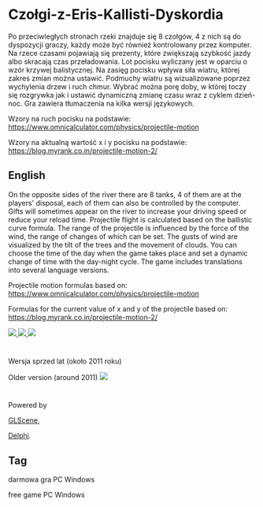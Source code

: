 # Czołgi-z-Eris-Kallisti-Dyskordia

Po przeciwległych stronach rzeki znajduje się 8 czołgów, 4 z nich są do dyspozycji graczy, każdy może być również kontrolowany przez komputer.
Na rzece czasami pojawiają się prezenty, które zwiększają szybkość jazdy albo skracają czas przeładowania.
Lot pocisku wyliczany jest w oparciu o wzór krzywej balistycznej. Na zasięg pocisku wpływa siła wiatru, której zakres zmian można ustawić. Podmuchy wiatru są wizualizowane poprzez wychylenia drzew i ruch chmur.
Wybrać można porę doby, w której toczy się rozgrywka jak i ustawić dynamiczną zmianę czasu wraz z cyklem dzień-noc.
Gra zawiera tłumaczenia na kilka wersji językowych.

Wzory na ruch pocisku na podstawie:
https://www.omnicalculator.com/physics/projectile-motion

Wzory na aktualną wartość x i y pocisku na podstawie:
https://blog.myrank.co.in/projectile-motion-2/


## English

On the opposite sides of the river there are 8 tanks, 4 of them are at the players' disposal, each of them can also be controlled by the computer.
Gifts will sometimes appear on the river to increase your driving speed or reduce your reload time.
Projectile flight is calculated based on the ballistic curve formula. The range of the projectile is influenced by the force of the wind, the range of changes of which can be set. The gusts of wind are visualized by the tilt of the trees and the movement of clouds.
You can choose the time of the day when the game takes place and set a dynamic change of time with the day-night cycle.
The game includes translations into several language versions.

Projectile motion formulas based on:
https://www.omnicalculator.com/physics/projectile-motion

Formulas for the current value of x and y of the projectile based on:
https://blog.myrank.co.in/projectile-motion-2/


<a href="https://github.com/jacek-mulawka/Czolgi-z-Eris-Kallisti-Dyskordia/blob/main/Gallery/Czo%C5%82gi%20z%20Eris%20Kallisti%20Dyskordia%2001.jpg">
  <img src="https://github.com/jacek-mulawka/Czolgi-z-Eris-Kallisti-Dyskordia/blob/main/Gallery/M/Czo%C5%82gi%20z%20Eris%20Kallisti%20Dyskordia%2001%20m.jpg">
</a>

<a href="https://github.com/jacek-mulawka/Czolgi-z-Eris-Kallisti-Dyskordia/blob/main/Gallery/Czo%C5%82gi%20z%20Eris%20Kallisti%20Dyskordia%2002.jpg">
  <img src="https://github.com/jacek-mulawka/Czolgi-z-Eris-Kallisti-Dyskordia/blob/main/Gallery/M/Czo%C5%82gi%20z%20Eris%20Kallisti%20Dyskordia%2002%20m.jpg">
</a>

<a href="https://github.com/jacek-mulawka/Czolgi-z-Eris-Kallisti-Dyskordia/blob/main/Gallery/Czo%C5%82gi%20z%20Eris%20Kallisti%20Dyskordia%2003.jpg">
  <img src="https://github.com/jacek-mulawka/Czolgi-z-Eris-Kallisti-Dyskordia/blob/main/Gallery/M/Czo%C5%82gi%20z%20Eris%20Kallisti%20Dyskordia%2003%20m.jpg">
</a>


#
Wersja sprzed lat (około 2011 roku)

Older version (around 2011)
<img src="https://github.com/jacek-mulawka/Czolgi-z-Eris-Kallisti-Dyskordia/blob/main/Gallery/M/Czo%C5%82gi%20z%20Eris%20Kallisti%20Dyskordia%2004%20m.jpg">


#


Powered by

[GLScene](http://glscene.sourceforge.net),

[Delphi](https://www.embarcadero.com/products/delphi).


## Tag
darmowa gra PC Windows

free game PC Windows
